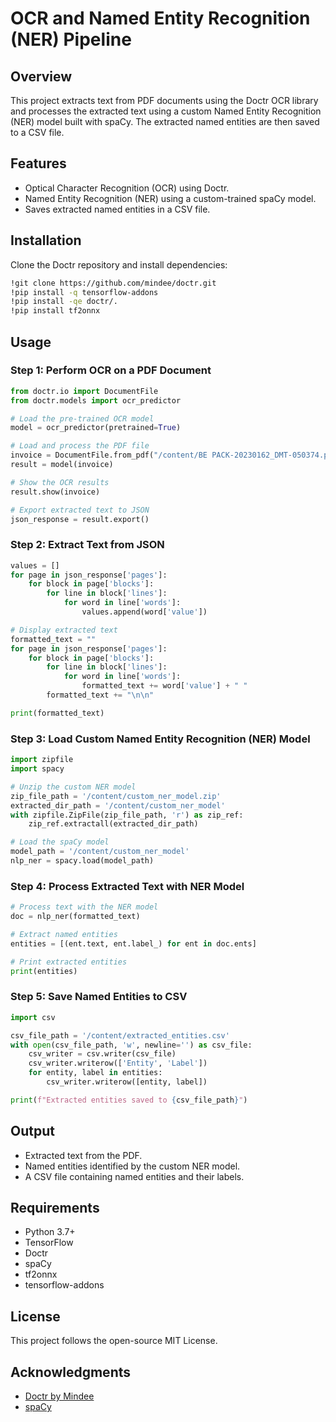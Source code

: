 # OCR and Named Entity Recognition (NER) Pipeline

## Overview
This project extracts text from PDF documents using the Doctr OCR library and processes the extracted text using a custom Named Entity Recognition (NER) model built with spaCy. The extracted named entities are then saved to a CSV file.

## Features
- Optical Character Recognition (OCR) using Doctr.
- Named Entity Recognition (NER) using a custom-trained spaCy model.
- Saves extracted named entities in a CSV file.

## Installation
Clone the Doctr repository and install dependencies:
```bash
!git clone https://github.com/mindee/doctr.git
!pip install -q tensorflow-addons
!pip install -qe doctr/.
!pip install tf2onnx
```

## Usage

### Step 1: Perform OCR on a PDF Document
```python
from doctr.io import DocumentFile
from doctr.models import ocr_predictor

# Load the pre-trained OCR model
model = ocr_predictor(pretrained=True)

# Load and process the PDF file
invoice = DocumentFile.from_pdf("/content/BE PACK-20230162_DMT-050374.pdf")
result = model(invoice)

# Show the OCR results
result.show(invoice)

# Export extracted text to JSON
json_response = result.export()
```

### Step 2: Extract Text from JSON
```python
values = []
for page in json_response['pages']:
    for block in page['blocks']:
        for line in block['lines']:
            for word in line['words']:
                values.append(word['value'])

# Display extracted text
formatted_text = ""
for page in json_response['pages']:
    for block in page['blocks']:
        for line in block['lines']:
            for word in line['words']:
                formatted_text += word['value'] + " "
        formatted_text += "\n\n"

print(formatted_text)
```

### Step 3: Load Custom Named Entity Recognition (NER) Model
```python
import zipfile
import spacy

# Unzip the custom NER model
zip_file_path = '/content/custom_ner_model.zip'
extracted_dir_path = '/content/custom_ner_model'
with zipfile.ZipFile(zip_file_path, 'r') as zip_ref:
    zip_ref.extractall(extracted_dir_path)

# Load the spaCy model
model_path = '/content/custom_ner_model'
nlp_ner = spacy.load(model_path)
```

### Step 4: Process Extracted Text with NER Model
```python
# Process text with the NER model
doc = nlp_ner(formatted_text)

# Extract named entities
entities = [(ent.text, ent.label_) for ent in doc.ents]

# Print extracted entities
print(entities)
```

### Step 5: Save Named Entities to CSV
```python
import csv

csv_file_path = '/content/extracted_entities.csv'
with open(csv_file_path, 'w', newline='') as csv_file:
    csv_writer = csv.writer(csv_file)
    csv_writer.writerow(['Entity', 'Label'])
    for entity, label in entities:
        csv_writer.writerow([entity, label])

print(f"Extracted entities saved to {csv_file_path}")
```

## Output
- Extracted text from the PDF.
- Named entities identified by the custom NER model.
- A CSV file containing named entities and their labels.

## Requirements
- Python 3.7+
- TensorFlow
- Doctr
- spaCy
- tf2onnx
- tensorflow-addons

## License
This project follows the open-source MIT License.

## Acknowledgments
- [Doctr by Mindee](https://github.com/mindee/doctr)
- [spaCy](https://spacy.io/)

